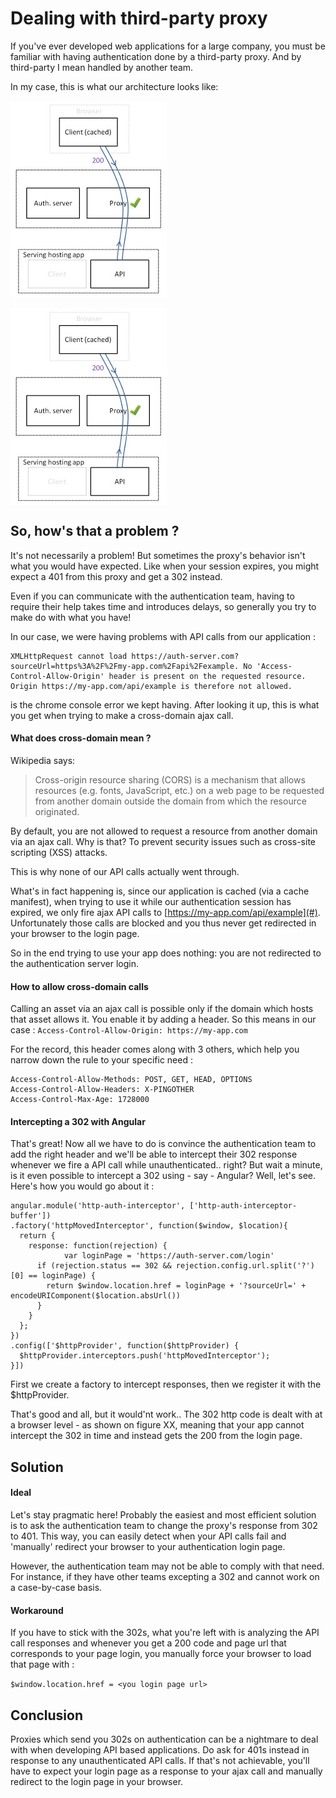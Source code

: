 # Dealing with third-party proxy

If you've ever developed web applications for a large company, you must be familiar with having authentication done by a third-party proxy. And by third-party I mean handled by another team.

In my case, this is what our architecture looks like:

![alt text](schema-1s.jpg "API based architecture with proxy")

<img align="center" src="schema-1s.jpg" alt="API based architecture with proxy">

## So, how's that a problem ?

It's not necessarily a problem! But sometimes the proxy's behavior isn't what you would have expected. Like when your session expires, you might expect a 401 from this proxy and get a 302 instead.

Even if you can communicate with the authentication team, having to require their help takes time and introduces delays, so generally you try to make do with what you have!

In our case, we were having problems with API calls from our application :

```
XMLHttpRequest cannot load https://auth-server.com?sourceUrl=https%3A%2F%2Fmy-app.com%2Fapi%2Fexample. No 'Access-Control-Allow-Origin' header is present on the requested resource. Origin https://my-app.com/api/example is therefore not allowed.
```
is the chrome console error we kept having. After looking it up, this is what you get when trying to make a cross-domain ajax call.


#### What does cross-domain mean ?

Wikipedia says:
> Cross-origin resource sharing (CORS) is a mechanism that allows resources (e.g. fonts, JavaScript, etc.) on a web page to be requested from another domain outside the domain from which the resource originated.

By default, you are not allowed to request a resource from another domain via an ajax call. Why is that? To prevent security issues such as cross-site scripting (XSS) attacks.

This is why none of our API calls actually went through.






What's in fact happening is, since our application is cached (via a cache manifest), when trying to use it while our authentication session has expired, we only fire ajax API calls to [https://my-app.com/api/example](#). Unfortunately those calls are blocked and you thus never get redirected in your browser to the login page.  

So in the end trying to use your app does nothing: you are not redirected to the authentication server login.


#### How to allow cross-domain calls

Calling an asset via an ajax call is possible only if the domain which hosts that asset allows it. You enable it by adding a header. So this means in our case :
`Access-Control-Allow-Origin: https://my-app.com`

For the record, this header comes along with 3 others, which help you narrow down the rule to your specific need :

```
Access-Control-Allow-Methods: POST, GET, HEAD, OPTIONS
Access-Control-Allow-Headers: X-PINGOTHER
Access-Control-Max-Age: 1728000
```

#### Intercepting a 302 with Angular

That's great! Now all we have to do is convince the authentication team to add the right header and we'll be able to intercept their 302 response whenever we fire a API call while unauthenticated.. right? But wait a minute, is it even possible to intercept a 302 using - say -  Angular? Well, let's see. Here's how you would go about it :

```
angular.module('http-auth-interceptor', ['http-auth-interceptor-buffer'])
.factory('httpMovedInterceptor', function($window, $location){
  return {
    response: function(rejection) {
			var loginPage = 'https://auth-server.com/login'
      if (rejection.status == 302 && rejection.config.url.split('?')[0] == loginPage) {
        return $window.location.href = loginPage + '?sourceUrl=' + encodeURIComponent($location.absUrl())
      }
    }
  };
})
.config(['$httpProvider', function($httpProvider) {
  $httpProvider.interceptors.push('httpMovedInterceptor');
}])
```

First we create a factory to intercept responses, then we register it with the $httpProvider.

That's good and all, but it would'nt work.. The 302 http code is dealt with at a browser level - as shown on figure XX, meaning that your app cannot intercept the 302 in time and instead gets the 200 from the login page.


## Solution

#### Ideal

Let's stay pragmatic here! Probably the easiest and most efficient solution is to ask the authentication team to change the proxy's response from 302 to 401. This way, you can easily detect when your API calls fail and 'manually' redirect your browser to your authentication login page.

However, the authentication team may not be able to comply with that need. For instance, if they have other teams excepting a 302 and cannot work on a case-by-case basis.


#### Workaround

If you have to stick with the 302s, what you're left with is analyzing the API call responses and whenever you get a 200 code and page url that corresponds to your page login, you manually force your browser to load that page with :

`$window.location.href = <you login page url>`


## Conclusion

Proxies which send you 302s on authentication can be a nightmare to deal with when developing API based applications. Do ask for 401s instead in response to any unauthenticated API calls. If that's not achievable, you'll have to expect your login page as a response to your ajax call and manually redirect to the login page in your browser.
